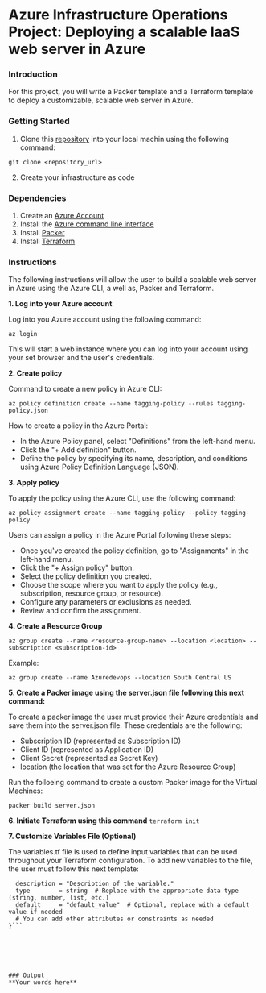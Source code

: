 # Azure Infrastructure Operations Project: Deploying a scalable IaaS web server in Azure

### Introduction
For this project, you will write a Packer template and a Terraform template to deploy a customizable, scalable web server in Azure.

### Getting Started
1. Clone this [repository](https://github.com/udacity/nd082-Azure-Cloud-DevOps-Starter-Code/tree/master/C1%20-%20Azure%20Infrastructure%20Operations/project/starter_files) into your local machin using the following command:

```git clone <repository_url>```

2. Create your infrastructure as code

### Dependencies
1. Create an [Azure Account](https://portal.azure.com) 
2. Install the [Azure command line interface](https://docs.microsoft.com/en-us/cli/azure/install-azure-cli?view=azure-cli-latest)
3. Install [Packer](https://www.packer.io/downloads)
4. Install [Terraform](https://www.terraform.io/downloads.html)

### Instructions
The following instructions will allow the user to build a scalable web server in Azure using the Azure CLI, a well as, Packer and Terraform. 

**1. Log into your Azure account**

Log into you Azure account using the following command:

```az login ```

This will start a web instance where you can log into your account using your set browser and the user's credentials.

**2.  Create policy**

Command to create a new policy in Azure CLI:

```az policy definition create --name tagging-policy --rules tagging-policy.json```

How to create a policy in the Azure Portal:
- In the Azure Policy panel, select "Definitions" from the left-hand menu.
- Click the "+ Add definition" button.
- Define the policy by specifying its name, description, and conditions using Azure Policy Definition Language (JSON).

**3. Apply policy**

To apply the policy using the Azure CLI, use the following command: 

```az policy assignment create --name tagging-policy --policy tagging-policy```

Users can assign a policy in the Azure Portal following these steps: 
- Once you've created the policy definition, go to "Assignments" in the left-hand menu.
- Click the "+ Assign policy" button.
- Select the policy definition you created.
- Choose the scope where you want to apply the policy (e.g., subscription, resource group, or resource).
- Configure any parameters or exclusions as needed.
- Review and confirm the assignment.

**4. Create a Resource Group**

```az group create --name <resource-group-name> --location <location> --subscription <subscription-id>```

Example: 

```az group create --name Azuredevops --location South Central US```


**5. Create a Packer image using the server.json file following this next command:**
   
To create a packer image the user must provide their Azure credentials and save them into the server.json file. These credentials are the following:
- Subscription ID (represented as Subscription ID)
- Client ID (represented as Application ID)
- Client Secret (represented as Secret Key)
- location (the location that was set for the Azure Resource Group)

Run the folloeing command to create a custom Packer image for the Virtual Machines:

```packer build server.json```  

**6. Initiate Terraform using this command** 
```terraform init```

**7. Customize Variables File (Optional)**

The variables.tf file is used to define input variables that can be used throughout your Terraform configuration. To add new variables to the file, the user must follow this next template:

```variable "variable_name" {
  description = "Description of the variable."
  type        = string  # Replace with the appropriate data type (string, number, list, etc.)
  default     = "default_value"  # Optional, replace with a default value if needed
  # You can add other attributes or constraints as needed
}```





 
### Output
**Your words here**

